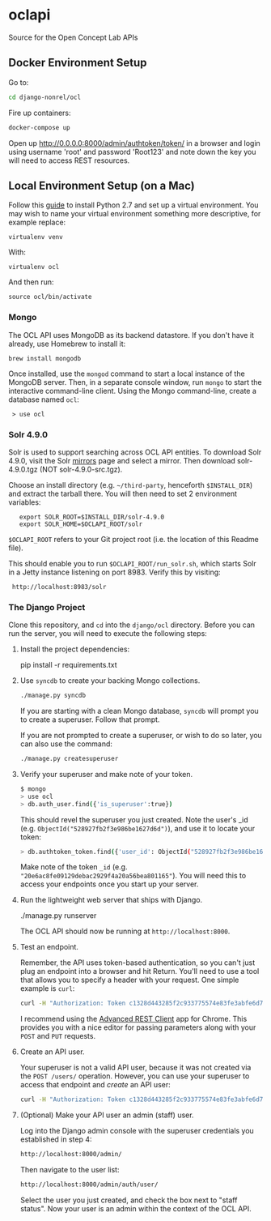 oclapi
======

Source for the Open Concept Lab APIs

## Docker Environment Setup

Go to:
````sh
cd django-nonrel/ocl
````

Fire up containers:
````sh
docker-compose up
````

Open up http://0.0.0.0:8000/admin/authtoken/token/ in a browser and login using username 'root' and password 'Root123' and note down
the key you will need to access REST resources.

## Local Environment Setup (on a Mac)

Follow this [guide](http://docs.python-guide.org/en/latest/starting/install/osx/) to install Python 2.7
and set up a virtual environment.  You may wish to name your virtual environment something more descriptive,
for example replace:

    virtualenv venv

With:

    virtualenv ocl

And then run:

    source ocl/bin/activate

### Mongo

The OCL API uses MongoDB as its backend datastore.  If you don't have it already, use Homebrew to install it:

    brew install mongodb

Once installed, use the `mongod` command to start a local instance of the MongoDB server.
Then, in a separate console window, run `mongo` to start the interactive command-line client.
Using the Mongo command-line, create a database named `ocl`:

     > use ocl

### Solr 4.9.0

Solr is used to support searching across OCL API entities.  To download Solr 4.9.0, visit the Solr [mirrors](http://www.apache.org/dyn/closer.cgi/lucene/solr/4.9.0) page and select a mirror.  Then download solr-4.9.0.tgz (NOT solr-4.9.0-src.tgz).

Choose an install directory (e.g. `~/third-party`, henceforth `$INSTALL_DIR`) and extract the tarball there.  You will then need to set 2 environment variables:

       export SOLR_ROOT=$INSTALL_DIR/solr-4.9.0
       export SOLR_HOME=$OCLAPI_ROOT/solr

`$OCLAPI_ROOT` refers to your Git project root (i.e. the location of this Readme file).

This should enable you to run `$OCLAPI_ROOT/run_solr.sh`, which starts Solr in a Jetty instance listening on port 8983.  Verify this by visiting:

     http://localhost:8983/solr

### The Django Project

Clone this repository, and `cd` into the `django/ocl` directory.
Before you can run the server, you will need to execute the following steps:

1. Install the project dependencies:

    pip install -r requirements.txt

2. Use `syncdb` to create your backing Mongo collections.

   ```sh
   ./manage.py syncdb
   ```

   If you are starting with a clean Mongo database, `syncdb` will prompt you to create a superuser.
   Follow that prompt.

   If you are not prompted to create a superuser, or wish to do so later, you can also use the command:

   ```sh
   ./manage.py createsuperuser
   ```
   
3. Verify your superuser and make note of your token.

   ```sh
   $ mongo
   > use ocl
   > db.auth_user.find({'is_superuser':true})
   ```

   This should revel the superuser you just created.  Note the user's _id (e.g. `ObjectId("528927fb2f3e986be1627d6d")`),
   and use it to locate your token:

   ```sh
   > db.authtoken_token.find({'user_id': ObjectId("528927fb2f3e986be1627d6d")})[0]
   ```

   Make note of the token `_id` (e.g. `"20e6ac8fe09129debac2929f4a20a56bea801165"`).  You will need this to access your endpoints
   once you start up your server.

4. Run the lightweight web server that ships with Django.

   ./manage.py runserver

   The OCL API should now be running at `http://localhost:8000`.

5. Test an endpoint.
   
   Remember, the API uses token-based authentication, so you can't just plug an endpoint into a browser and hit Return.
   You'll need to use a tool that allows you to specify a header with your request.  One simple example is `curl`:

   ```sh   
   curl -H "Authorization: Token c1328d443285f2c933775574e83fe3abfe6d7c0d" http://localhost:8000/users/
   ```

   I recommend using the [Advanced REST Client](https://chrome.google.com/webstore/detail/advanced-rest-client/hgmloofddffdnphfgcellkdfbfbjeloo?hl=en-US) app for Chrome.
   This provides you with a nice editor for passing parameters along with your `POST` and `PUT` requests.

6. Create an API user.
   
   Your superuser is not a valid API user, because it was not created via the `POST /users/` operation.
   However, you can use your superuser to access that endpoint and _create_ an API user:

   ```sh
   curl -H "Authorization: Token c1328d443285f2c933775574e83fe3abfe6d7c0d" -H "Content-Type: application/json" -d '{"username":"test","email":"test@test.com", "name":"TestyMcTest"}' http://localhost:8000/users/   
   ```

7. (Optional) Make your API user an admin (staff) user.

   Log into the Django admin console with the superuser credentials you established in step 4:

   ```sh
   http://localhost:8000/admin/
   ```

   Then navigate to the user list:

   ```sh
   http://localhost:8000/admin/auth/user/
   ```

   Select the user you just created, and check the box next to "staff status".  Now your user is an admin within the context of the OCL API.





    
